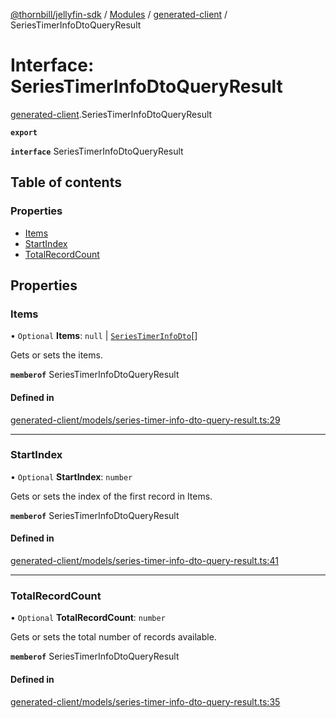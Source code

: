 [@thornbill/jellyfin-sdk](../README.md) / [Modules](../modules.md) / [generated-client](../modules/generated_client.md) / SeriesTimerInfoDtoQueryResult

# Interface: SeriesTimerInfoDtoQueryResult

[generated-client](../modules/generated_client.md).SeriesTimerInfoDtoQueryResult

**`export`**

**`interface`** SeriesTimerInfoDtoQueryResult

## Table of contents

### Properties

- [Items](generated_client.SeriesTimerInfoDtoQueryResult.md#items)
- [StartIndex](generated_client.SeriesTimerInfoDtoQueryResult.md#startindex)
- [TotalRecordCount](generated_client.SeriesTimerInfoDtoQueryResult.md#totalrecordcount)

## Properties

### Items

• `Optional` **Items**: ``null`` \| [`SeriesTimerInfoDto`](generated_client.SeriesTimerInfoDto.md)[]

Gets or sets the items.

**`memberof`** SeriesTimerInfoDtoQueryResult

#### Defined in

[generated-client/models/series-timer-info-dto-query-result.ts:29](https://github.com/thornbill/jellyfin-sdk-typescript/blob/3ae780a/src/generated-client/models/series-timer-info-dto-query-result.ts#L29)

___

### StartIndex

• `Optional` **StartIndex**: `number`

Gets or sets the index of the first record in Items.

**`memberof`** SeriesTimerInfoDtoQueryResult

#### Defined in

[generated-client/models/series-timer-info-dto-query-result.ts:41](https://github.com/thornbill/jellyfin-sdk-typescript/blob/3ae780a/src/generated-client/models/series-timer-info-dto-query-result.ts#L41)

___

### TotalRecordCount

• `Optional` **TotalRecordCount**: `number`

Gets or sets the total number of records available.

**`memberof`** SeriesTimerInfoDtoQueryResult

#### Defined in

[generated-client/models/series-timer-info-dto-query-result.ts:35](https://github.com/thornbill/jellyfin-sdk-typescript/blob/3ae780a/src/generated-client/models/series-timer-info-dto-query-result.ts#L35)
